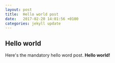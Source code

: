 ```yaml
---
layout: post
title:  Hello world post
date:   2017-02-20 14:01:56 +0100
categories: jekyll update
---
```

## Hello world

Here's the mandatory hello word post.
**Hello world!**
